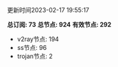 更新时间2023-02-17 19:55:17

**总订阅: 73**
**总节点: 924**
**有效节点: 292**
- v2ray节点: 194
- ss节点: 96
- trojan节点: 2
